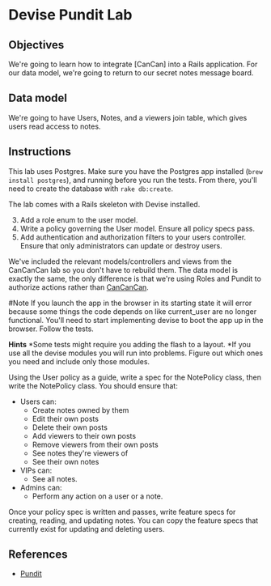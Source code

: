 # Devise Pundit Lab

## Objectives

We're going to learn how to integrate [CanCan] into a Rails application.
For our data model, we're going to return to our secret notes message board.

## Data model

We're going to have Users, Notes, and a viewers join table, which gives users read access to notes.

## Instructions

This lab uses Postgres. Make sure you have the Postgres app installed (`brew install postgres`), and running before you run the tests. From there, you'll need to create the database with `rake db:create`. 

The lab comes with a Rails skeleton with Devise installed.

3. Add a role enum to the user model.
4. Write a policy governing the User model. Ensure all policy specs pass.
4. Add authentication and authorization filters to your users controller. Ensure that only administrators can update or destroy users.

We've included the relevant models/controllers and views from the CanCanCan lab so you don't have to rebuild them.  The data model is exactly the same, the only difference is that we're using Roles and Pundit to authorize actions rather than [CanCanCan].

#Note
If you launch the app in the browser in its starting state it will error because some things the code depends on like current_user are no longer functional.  You'll need to start implementing devise to boot the app up in the browser.  Follow the tests.  

**Hints**
*Some tests might require you adding the flash to a layout.
*If you use all the devise modules you will run into problems.  Figure out which ones you need and include only those modules.

Using the User policy as a guide, write a spec for the NotePolicy class, then write the NotePolicy class. You should ensure that:

  * Users can:
    * Create notes owned by them
    * Edit their own posts
    * Delete their own posts
    * Add viewers to their own posts
    * Remove viewers from their own posts
    * See notes they're viewers of
    * See their own notes
  * VIPs can:
    * See all notes.
  * Admins can:
    * Perform any action on a user or a note.

Once your policy spec is written and passes, write feature specs for creating, reading, and updating notes. You can copy the feature specs that currently exist for updating and deleting users.

## References
* [Pundit]

[Pundit]: https://github.com/elabs/pundit
[CanCanCan]: https://github.com/CanCanCommunity/cancancan